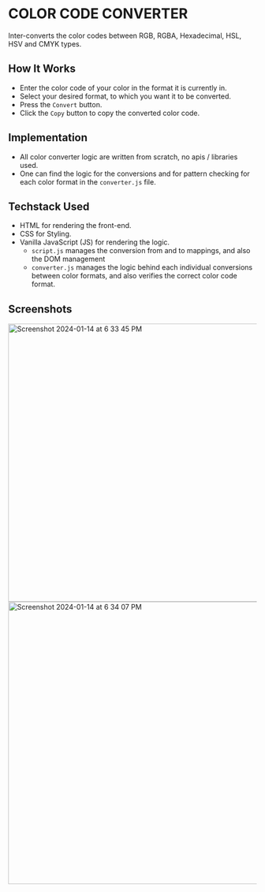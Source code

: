 # COLOR CODE CONVERTER

Inter-converts the color codes between RGB, RGBA, Hexadecimal, HSL, HSV and CMYK types.

## How It Works

- Enter the color code of your color in the format it is currently in.
- Select your desired format, to which you want it to be converted.
- Press the `Convert` button.
- Click the `Copy` button to copy the converted color code.

## Implementation

- All color converter logic are written from scratch, no apis / libraries used.
- One can find the logic for the conversions and for pattern checking for each color format in the `converter.js` file.

## Techstack Used
- HTML for rendering the front-end.
- CSS for Styling.
- Vanilla JavaScript (JS) for rendering the logic.
    - `script.js` manages the conversion from and to mappings, and also the DOM management
    - `converter.js` manages the logic behind each individual conversions between color formats, and also verifies the correct color code format.

## Screenshots
<img width="564" alt="Screenshot 2024-01-14 at 6 33 45 PM" src="https://github.com/Rakesh9100/CalcDiverse/assets/86418216/58941941-b969-4621-b910-05b844a7196e">
<img width="573" alt="Screenshot 2024-01-14 at 6 34 07 PM" src="https://github.com/Rakesh9100/CalcDiverse/assets/86418216/15d89835-7641-4c56-a975-86f62960cb6a">